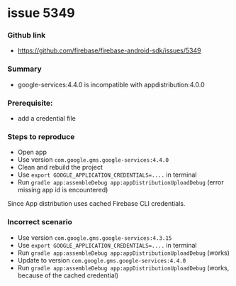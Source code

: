 # issue 5349
### Github link
- https://github.com/firebase/firebase-android-sdk/issues/5349

### Summary
- google-services:4.4.0 is incompatible with appdistribution:4.0.0

### Prerequisite:
- add a credential file

### Steps to reproduce
- Open app
- Use version `com.google.gms.google-services:4.4.0`
- Clean and rebuild the project
- Use `export GOOGLE_APPLICATION_CREDENTIALS=....` in terminal
- Run `gradle app:assembleDebug app:appDistributionUploadDebug` (error missing app id is encountered)

Since App distribution uses cached Firebase CLI credentials.
### Incorrect scenario
- Use version `com.google.gms.google-services:4.3.15`
- Use `export GOOGLE_APPLICATION_CREDENTIALS=....` in terminal
- Run `gradle app:assembleDebug app:appDistributionUploadDebug` (works)
- Update to version `com.google.gms.google-services:4.4.0`
- Run `gradle app:assembleDebug app:appDistributionUploadDebug` (works, because of the cached credential)
